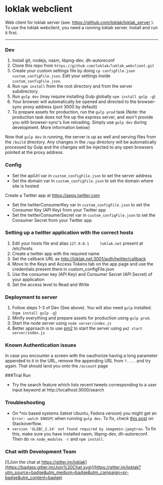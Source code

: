 loklak webclient
=====================================

Web client for loklak server (see: https://github.com/loklak/loklak_server ).
To use the loklak webclient, you need a running loklak server.
Install and run it first.

---

### Dev
1. Install git, nodejs, nasm, libpng-dev, dh-autoreconf
2. Clone this repo from `https://github.com/loklak/loklak_webclient.git`
3. Create your custom settings file by doing
   `cp configFile.json custom_configFile.json`.
   Edit your settings inside `custom_configFile.json`.
4. Run `npm install` from the root directory and from the server subdirectory.
5. Run `gulp dev` (may require installing Gulp globally `npm install gulp -g`)
6. Your browser will automatically be opened and directed to the browser-sync
   proxy address (port 3000 by default)
7. To prepare assets for production, run the `gulp prod` task (Note: the
   production task does not fire up the express server, and won't provide you
   with browser-sync's live reloading. Simply use `gulp dev` during
   development. More information below)

Now that `gulp dev` is running, the server is up as well and serving files
from the `/build` directory. Any changes in the `/app` directory will be
automatically processed by Gulp and the changes will be injected to any open
browsers pointed at the proxy address.

### Config

- Set the apiUrl var in `custom_configFile.json`
  to set the server address
- Set the domain var in `custom_configFile.json`
  to set the domain where site is hosted

Create a Twitter app at https://apps.twitter.com
- Set the twitterConsumerKey var in `custom_configFile.json`
  to set the Consumer Key (API Key) from your Twitter app
- Set the twitterConsumerSecret var in `custom_configFile.json`
  to set the Consumer Secret from your Twitter app

### Setting up a twitter application with the correct hosts
1. Edit your hosts file and alias `127.0.0.1     loklak.net` present at /etc/hosts
2. Create a twitter app with the required name
3. Set the callback URL as http://loklak.net:3001/auth/twitter/callback
4. Move to the Keys and Access Tokens tab on the app page and use the credentials present there in custom_configFile.json
5. Use the consumer key (API Key) and Consumer Secret (API Secret) of your application
6. Set the access level to Read and Write

### Deployment to server
1. Follow steps 1-3 of Dev (See above). You will also need `gulp` installed. (`npm install gulp -g`)
2. Minify everything and prepare assets for production using `gulp prod`.
3. Start the node server using `node server/index.js`
4. Better approach is to use [pm2](https://github.com/Unitech/pm2) to start the server using `pm2 start server/index.js`

### Known Authentication issues
In case you encounter a screen with the oauthorize having a long parameter appended to it in the URL, remove the appending URL from `?....` and try again. That should land you onto the `/account` page

###Trial Run
- Try the search feature which lists recent tweets corresponding to a user input keyword at http://localhost:3000/search

### Troubleshooting

- On *nix based systems (latest Ubuntu, Fedora version) you might get an
  `Error: watch ENOSPC` when running `gulp dev`.
   To fix, check [this post](http://stackoverflow.com/questions/16748737/grunt-watch-error-waiting-fatal-error-watch-enospc) on Stackoverflow. 
- `version 'GLIBC_2.14' not found required by imagemin-jpegtran`. To fix this, make sure you have installed nasm, libpng-dev, dh-autoreconf. Then do `rm node_modules -r` and `npm install`.

### Chat with Development Team

[![Join the chat at https://gitter.im/loklak](https://badges.gitter.im/Join%20Chat.svg)](https://gitter.im/loklak?utm_source=badge&utm_medium=badge&utm_campaign=pr-badge&utm_content=badge)
